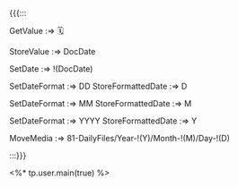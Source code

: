 {{{:::

GetValue :=> 🗓️

StoreValue :=> DocDate

SetDate :=> !(DocDate)

SetDateFormat :=> DD
StoreFormattedDate :=> D

SetDateFormat :=> MM
StoreFormattedDate :=> M

SetDateFormat :=> YYYY
StoreFormattedDate :=> Y

MoveMedia :=> 81-DailyFiles/Year-!(Y)/Month-!(M)/Day-!(D)

:::}}}

<%* tp.user.main(true) %>
